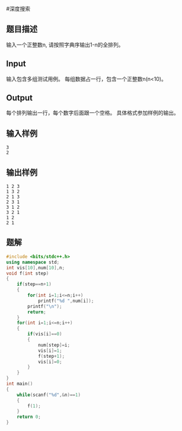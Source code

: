 #深度搜索 

## 题目描述

输入一个正整数n, 请按照字典序输出1-n的全排列。

## Input

输入包含多组测试用例。
每组数据占一行，包含一个正整数n(n<10)。

## Output

每个排列输出一行，每个数字后面跟一个空格。
具体格式参加样例的输出。

## 输入样例

```text
3
2
```

## 输出样例

```text
1 2 3 
1 3 2 
2 1 3 
2 3 1 
3 1 2 
3 2 1 
1 2 
2 1 
```

## 题解

```c++
#include <bits/stdc++.h>
using namespace std;
int vis[10],num[10],n;
void f(int step)
{
    if(step==n+1)
    {
        for(int i=1;i<=n;i++)
            printf("%d ",num[i]);
        printf("\n");
        return;
    }
    for(int i=1;i<=n;i++)
    {
        if(vis[i]==0)
        {
            num[step]=i;
            vis[i]=1;
            f(step+1);
            vis[i]=0;
        }
    }
}
int main()
{
    while(scanf("%d",&n)==1)
    {
        f(1);
    }
    return 0;
}
```